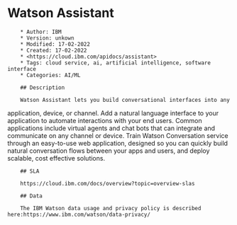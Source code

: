 # Watson Assistant

        * Author: IBM
        * Version: unkown
        * Modified: 17-02-2022
        * Created: 17-02-2022
        * <https://cloud.ibm.com/apidocs/assistant>
        * Tags: cloud service, ai, artificial intelligence, software interface
        * Categories: AI/ML

        ## Description

        Watson Assistant lets you build conversational interfaces into any
application, device, or channel.  Add a natural language interface
to your application to automate interactions with your end
users. Common applications include virtual agents and chat bots that
can integrate and communicate on any channel or device. Train Watson
Conversation service through an easy-to-use web application,
designed so you can quickly build natural conversation flows between
your apps and users, and deploy scalable, cost effective solutions.


        ## SLA

        https://cloud.ibm.com/docs/overview?topic=overview-slas

        ## Data

        The IBM Watson data usage and privacy policy is described here:https://www.ibm.com/watson/data-privacy/
